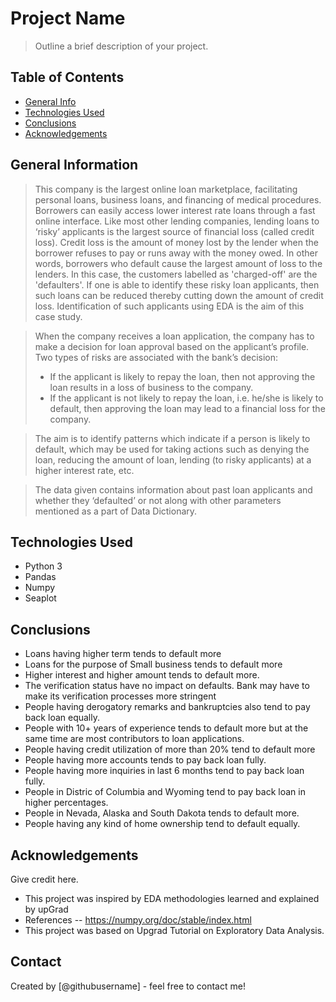 # Project Name
> Outline a brief description of your project.


## Table of Contents
* [General Info](#general-information)
* [Technologies Used](#technologies-used)
* [Conclusions](#conclusions)
* [Acknowledgements](#acknowledgements)

<!-- You can include any other section that is pertinent to your problem -->

## General Information

> This company is the largest online loan marketplace, facilitating personal loans, business loans, and financing of medical procedures. Borrowers can easily access lower interest rate loans through a fast online interface. 
> Like most other lending companies, lending loans to ‘risky’ applicants is the largest source of financial loss (called credit loss). Credit loss is the amount of money lost by the lender when the borrower refuses to pay or runs away with the money owed. In other words, borrowers who default cause the largest amount of loss to the lenders. In this case, the customers labelled as 'charged-off' are the 'defaulters'. 
> If one is able to identify these risky loan applicants, then such loans can be reduced thereby cutting down the amount of credit loss. Identification of such applicants using EDA is the aim of this case study.



> When the company receives a loan application, the company has to make a decision for loan approval based on the applicant’s profile. Two types of risks are associated with the bank’s decision:
> - If the applicant is likely to repay the loan, then not approving the loan results in a loss of business to the company.
> - If the applicant is not likely to repay the loan, i.e. he/she is likely to default, then approving the loan may lead to a financial loss for the company.

> The aim is to identify patterns which indicate if a person is likely to default, which may be used for taking actions such as denying the loan, reducing the amount of loan, lending (to risky applicants) at a higher interest rate, etc.

> The data given contains information about past loan applicants and whether they ‘defaulted’ or not along with other parameters mentioned as a part of Data Dictionary.

<!-- You don't have to answer all the questions - just the ones relevant to your project. -->


## Technologies Used
- Python 3
- Pandas
- Numpy
- Seaplot

<!-- As the libraries versions keep on changing, it is recommended to mention the version of library used in this project -->

## Conclusions
- Loans having higher term tends to default more
- Loans for the purpose of Small business tends to default more
- Higher interest and higher amount tends to default more.
- The verification status have no impact on defaults. Bank may have to make its verification processes more stringent
- People having derogatory remarks and bankruptcies also tend to pay back loan equally.
- People with 10+ years of experience tends to default more but at the same time are most contributors to loan applications.
- People having credit utilization of more than 20% tend to default more
- People having more accounts tends to pay back loan fully.
- People having more inquiries in last 6 months tend to pay back loan fully.
- People in Distric of Columbia and Wyoming tend to pay back loan in higher percentages.
- People in Nevada, Alaska and South Dakota tends to default more.
- People having any kind of home ownership tend to default equally.
<!-- You don't have to answer all the questions - just the ones relevant to your project. -->

## Acknowledgements
Give credit here.
- This project was inspired by EDA methodologies learned and explained by upGrad
- References
  -- https://numpy.org/doc/stable/index.html
- This project was based on Upgrad Tutorial on Exploratory Data Analysis.


## Contact
Created by [@githubusername] - feel free to contact me!


<!-- Optional -->
<!-- ## License -->
<!-- This project is open source and available under the [... License](). -->

<!-- You don't have to include all sections - just the one's relevant to your project -->
